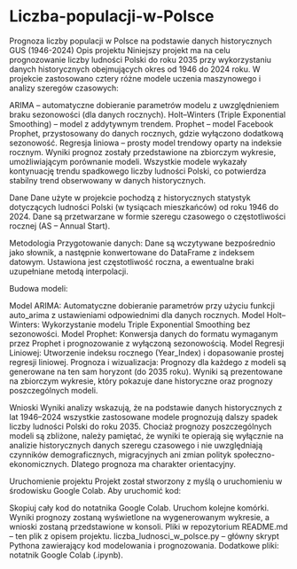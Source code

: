 # Liczba-populacji-w-Polsce
Prognoza liczby populacji w Polsce na podstawie danych historycznych GUS (1946-2024)
Opis projektu
Niniejszy projekt ma na celu prognozowanie liczby ludności Polski do roku 2035 przy wykorzystaniu danych historycznych obejmujących okres od 1946 do 2024 roku. W projekcie zastosowano cztery różne modele uczenia maszynowego i analizy szeregów czasowych:

ARIMA – automatyczne dobieranie parametrów modelu z uwzględnieniem braku sezonowości (dla danych rocznych).
Holt–Winters (Triple Exponential Smoothing) – model z addytywnym trendem.
Prophet – model Facebook Prophet, przystosowany do danych rocznych, gdzie wyłączono dodatkową sezonowość.
Regresja liniowa – prosty model trendowy oparty na indeksie rocznym.
Wyniki prognoz zostały przedstawione na zbiorczym wykresie, umożliwiającym porównanie modeli. Wszystkie modele wykazały kontynuację trendu spadkowego liczby ludności Polski, co potwierdza stabilny trend obserwowany w danych historycznych.

Dane
Dane użyte w projekcie pochodzą z historycznych statystyk dotyczących ludności Polski (w tysiącach mieszkańców) od roku 1946 do 2024. Dane są przetwarzane w formie szeregu czasowego o częstotliwości rocznej (AS – Annual Start).

Metodologia
Przygotowanie danych:
Dane są wczytywane bezpośrednio jako słownik, a następnie konwertowane do DataFrame z indeksem datowym. Ustawiona jest częstotliwość roczna, a ewentualne braki uzupełniane metodą interpolacji.

Budowa modeli:

Model ARIMA: Automatyczne dobieranie parametrów przy użyciu funkcji auto_arima z ustawieniami odpowiednimi dla danych rocznych.
Model Holt–Winters: Wykorzystanie modelu Triple Exponential Smoothing bez sezonowości.
Model Prophet: Konwersja danych do formatu wymaganym przez Prophet i prognozowanie z wyłączoną sezonowością.
Model Regresji Liniowej: Utworzenie indeksu rocznego (Year_Index) i dopasowanie prostej regresji liniowej.
Prognoza i wizualizacja:
Prognozy dla każdego z modeli są generowane na ten sam horyzont (do 2035 roku). Wyniki są prezentowane na zbiorczym wykresie, który pokazuje dane historyczne oraz prognozy poszczególnych modeli.

Wnioski
Wyniki analizy wskazują, że na podstawie danych historycznych z lat 1946–2024 wszystkie zastosowane modele prognozują dalszy spadek liczby ludności Polski do roku 2035. Chociaż prognozy poszczególnych modeli są zbliżone, należy pamiętać, że wyniki te opierają się wyłącznie na analizie historycznych danych szeregu czasowego i nie uwzględniają czynników demograficznych, migracyjnych ani zmian polityk społeczno-ekonomicznych. Dlatego prognoza ma charakter orientacyjny.

Uruchomienie projektu
Projekt został stworzony z myślą o uruchomieniu w środowisku Google Colab. Aby uruchomić kod:

Skopiuj cały kod do notatnika Google Colab.
Uruchom kolejne komórki.
Wyniki prognozy zostaną wyświetlone na wygenerowanym wykresie, a wnioski zostaną przedstawione w konsoli.
Pliki w repozytorium
README.md – ten plik z opisem projektu.
liczba_ludnosci_w_polsce.py – główny skrypt Pythona zawierający kod modelowania i prognozowania.
Dodatkowe pliki: notatnik Google Colab (.ipynb).
